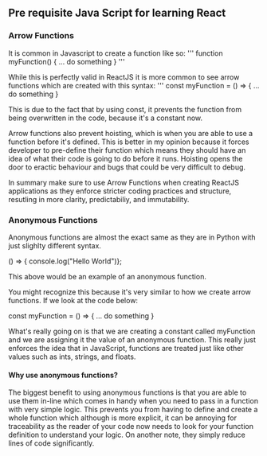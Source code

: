 ## Pre requisite Java Script for learning React

### Arrow Functions
It is common in Javascript to create a function like so:
'''
function myFunction() {
    ... do something
}
'''

While this is perfectly valid in ReactJS it is more common to see arrow functions which are created with this syntax:
'''
const myFunction = () => {
    ... do something
}

This is due to the fact that by using const, it prevents the function from being overwritten in the code, because it's a constant now.

Arrow functions also prevent hoisting, which is when you are able to use a function before it's defined. This is better in my opinion
because it forces developer to pre-define their function which means they should have an idea of what their code is going to do before
it runs. Hoisting opens the door to eractic behaviour and bugs that could be very difficult to debug.

In summary make sure to use Arrow Functions when creating ReactJS applications as they enforce stricter coding practices and structure, resutling in 
more clarity, predictabiliy, and immutability.

### Anonymous Functions
Anonymous functions are almost the exact same as they are in Python with just slighlty different syntax.

() => { console.log("Hello World")};

This above would be an example of an anonymous function.

You might recognize this because it's very similar to how we create arrow functions. If we look at the code below:

const myFunction = () => {
    ... do something
}

What's really going on is that we are creating a constant called myFunction and we are assigning it the value of an anonymous function. 
This really just enforces the idea that in JavaScript, functions are treated just like other values such as ints, strings, and floats.


#### Why use anonymous functions?

The biggest benefit to using anonymous functions is that you are able to use them in-line which comes in handy when you need to pass in a function
with very simple logic. This prevents you from having to define and create a whole function which although is more explicit, it can be annoying for traceability as the reader of your code now needs to look for your function definition to understand your logic. On another note, they simply reduce
lines of code significantly.


